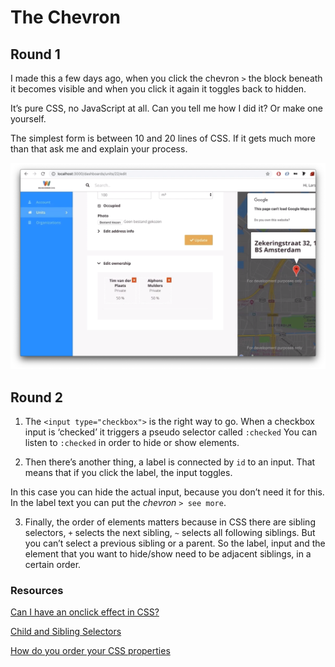 # The Chevron

## Round 1

I made this a few days ago, when you click the chevron `>` the block beneath it becomes visible and when you click it again it toggles back to hidden.

It’s pure CSS, no JavaScript at all. Can you tell me how I did it? Or make one yourself.

The simplest form is between 10 and 20 lines of CSS. If it gets much more than that ask me and explain your process.

![chevron](chevron.png)


## Round 2

1. The `<input type="checkbox">` is the right way to go. When a checkbox input is ‘checked’ it triggers a pseudo selector called `:checked` You can listen to `:checked` in order to hide or show elements.

2. Then there’s another thing, a label is connected by `id` to an input. That means that if you click the label, the input toggles.

In this case you can hide the actual input, because you don’t need it for this. In the label text you can put the *chevron* `> see more`.

3. Finally, the order of elements matters
because in CSS there are sibling selectors, `+` selects the next sibling, `~` selects all following siblings. But you can’t select a previous sibling or a parent. So the label, input and the element that you want to hide/show need to be adjacent siblings, in a certain order.

### Resources
[Can I have an onclick effect in CSS?](https://stackoverflow.com/questions/13630229/can-i-have-an-onclick-effect-in-css)

[Child and Sibling Selectors](https://css-tricks.com/child-and-sibling-selectors/)

[How do you order your CSS properties](https://css-tricks.com/poll-results-how-do-you-order-your-css-properties/)
